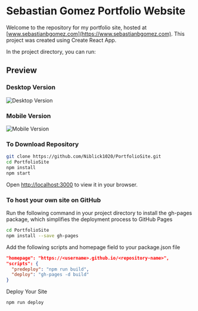 # Sebastian Gomez Portfolio Website

Welcome to the repository for my portfolio site, hosted at [www.sebastianbgomez.com](https://www.sebastianbgomez.com). This project was created using Create React App.

In the project directory, you can run:

## Preview

### Desktop Version

![Desktop Version](public/Desktop_Portfolio.gif)

### Mobile Version

![Mobile Version](public/Phone_Portfolio.gif)

### To Download Repository

```bash
git clone https://github.com/Niblick1020/PortfolioSite.git
cd PortfolioSite
npm install
npm start
```

Open [http://localhost:3000](http://localhost:3000) to view it in your browser.

### To host your own site on GitHub

Run the following command in your project directory to install the gh-pages package, which simplifies the deployment process to GitHub Pages

```bash
cd PortfolioSite
npm install --save gh-pages
```

Add the following scripts and homepage field to your package.json file

```json
"homepage": "https://<username>.github.io/<repository-name>",
"scripts": {
  "predeploy": "npm run build",
  "deploy": "gh-pages -d build"
}
```

Deploy Your Site

```bash
npm run deploy
```
